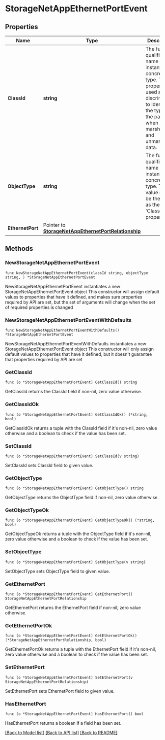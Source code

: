 # StorageNetAppEthernetPortEvent

## Properties

Name | Type | Description | Notes
------------ | ------------- | ------------- | -------------
**ClassId** | **string** | The fully-qualified name of the instantiated, concrete type. This property is used as a discriminator to identify the type of the payload when marshaling and unmarshaling data. | [default to "storage.NetAppEthernetPortEvent"]
**ObjectType** | **string** | The fully-qualified name of the instantiated, concrete type. The value should be the same as the &#39;ClassId&#39; property. | [default to "storage.NetAppEthernetPortEvent"]
**EthernetPort** | Pointer to [**StorageNetAppEthernetPortRelationship**](StorageNetAppEthernetPortRelationship.md) |  | [optional] 

## Methods

### NewStorageNetAppEthernetPortEvent

`func NewStorageNetAppEthernetPortEvent(classId string, objectType string, ) *StorageNetAppEthernetPortEvent`

NewStorageNetAppEthernetPortEvent instantiates a new StorageNetAppEthernetPortEvent object
This constructor will assign default values to properties that have it defined,
and makes sure properties required by API are set, but the set of arguments
will change when the set of required properties is changed

### NewStorageNetAppEthernetPortEventWithDefaults

`func NewStorageNetAppEthernetPortEventWithDefaults() *StorageNetAppEthernetPortEvent`

NewStorageNetAppEthernetPortEventWithDefaults instantiates a new StorageNetAppEthernetPortEvent object
This constructor will only assign default values to properties that have it defined,
but it doesn't guarantee that properties required by API are set

### GetClassId

`func (o *StorageNetAppEthernetPortEvent) GetClassId() string`

GetClassId returns the ClassId field if non-nil, zero value otherwise.

### GetClassIdOk

`func (o *StorageNetAppEthernetPortEvent) GetClassIdOk() (*string, bool)`

GetClassIdOk returns a tuple with the ClassId field if it's non-nil, zero value otherwise
and a boolean to check if the value has been set.

### SetClassId

`func (o *StorageNetAppEthernetPortEvent) SetClassId(v string)`

SetClassId sets ClassId field to given value.


### GetObjectType

`func (o *StorageNetAppEthernetPortEvent) GetObjectType() string`

GetObjectType returns the ObjectType field if non-nil, zero value otherwise.

### GetObjectTypeOk

`func (o *StorageNetAppEthernetPortEvent) GetObjectTypeOk() (*string, bool)`

GetObjectTypeOk returns a tuple with the ObjectType field if it's non-nil, zero value otherwise
and a boolean to check if the value has been set.

### SetObjectType

`func (o *StorageNetAppEthernetPortEvent) SetObjectType(v string)`

SetObjectType sets ObjectType field to given value.


### GetEthernetPort

`func (o *StorageNetAppEthernetPortEvent) GetEthernetPort() StorageNetAppEthernetPortRelationship`

GetEthernetPort returns the EthernetPort field if non-nil, zero value otherwise.

### GetEthernetPortOk

`func (o *StorageNetAppEthernetPortEvent) GetEthernetPortOk() (*StorageNetAppEthernetPortRelationship, bool)`

GetEthernetPortOk returns a tuple with the EthernetPort field if it's non-nil, zero value otherwise
and a boolean to check if the value has been set.

### SetEthernetPort

`func (o *StorageNetAppEthernetPortEvent) SetEthernetPort(v StorageNetAppEthernetPortRelationship)`

SetEthernetPort sets EthernetPort field to given value.

### HasEthernetPort

`func (o *StorageNetAppEthernetPortEvent) HasEthernetPort() bool`

HasEthernetPort returns a boolean if a field has been set.


[[Back to Model list]](../README.md#documentation-for-models) [[Back to API list]](../README.md#documentation-for-api-endpoints) [[Back to README]](../README.md)


